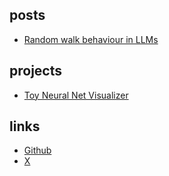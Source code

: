 ## posts

- [Random walk behaviour in LLMs](articles/2024-12-22/A00002.md)

## projects

- [Toy Neural Net Visualizer](projects/neuralide.html)

## links

- [Github](https://github.com/attentionmech)
- [X](https://x.com/attentionmech)

